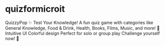 # quizformicroit
QuizzyPop ✨ Test Your Knowledge!  A fun quiz game with categories like General Knowledge, Food &amp; Drink, Health, Books, Films, Music, and more! 🎉  Intuitive UI Colorful design Perfect for solo or group play Challenge yourself now! 🧠
